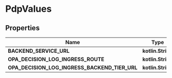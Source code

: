 
# PdpValues

## Properties
Name | Type | Description | Notes
------------ | ------------- | ------------- | -------------
**BACKEND_SERVICE_URL** | **kotlin.String** |  | 
**OPA_DECISION_LOG_INGRESS_ROUTE** | **kotlin.String** |  | 
**OPA_DECISION_LOG_INGRESS_BACKEND_TIER_URL** | **kotlin.String** |  | 



